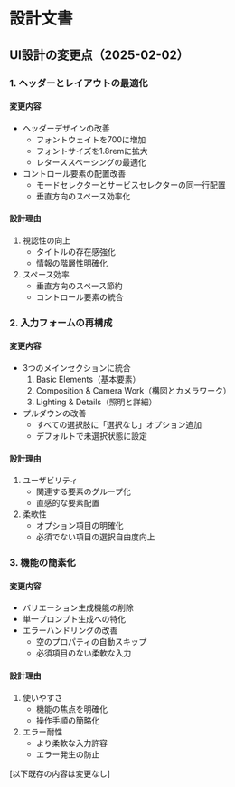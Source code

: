 # 設計文書

## UI設計の変更点（2025-02-02）

### 1. ヘッダーとレイアウトの最適化

#### 変更内容
- ヘッダーデザインの改善
  * フォントウェイトを700に増加
  * フォントサイズを1.8remに拡大
  * レターススペーシングの最適化
- コントロール要素の配置改善
  * モードセレクターとサービスセレクターの同一行配置
  * 垂直方向のスペース効率化

#### 設計理由
1. 視認性の向上
   - タイトルの存在感強化
   - 情報の階層性明確化
2. スペース効率
   - 垂直方向のスペース節約
   - コントロール要素の統合

### 2. 入力フォームの再構成

#### 変更内容
- 3つのメインセクションに統合
  1. Basic Elements（基本要素）
  2. Composition & Camera Work（構図とカメラワーク）
  3. Lighting & Details（照明と詳細）
- プルダウンの改善
  * すべての選択肢に「選択なし」オプション追加
  * デフォルトで未選択状態に設定

#### 設計理由
1. ユーザビリティ
   - 関連する要素のグループ化
   - 直感的な要素配置
2. 柔軟性
   - オプション項目の明確化
   - 必須でない項目の選択自由度向上

### 3. 機能の簡素化

#### 変更内容
- バリエーション生成機能の削除
- 単一プロンプト生成への特化
- エラーハンドリングの改善
  * 空のプロパティの自動スキップ
  * 必須項目のない柔軟な入力

#### 設計理由
1. 使いやすさ
   - 機能の焦点を明確化
   - 操作手順の簡略化
2. エラー耐性
   - より柔軟な入力許容
   - エラー発生の防止

[以下既存の内容は変更なし]